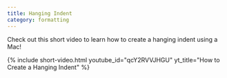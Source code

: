 ```yaml
---
title: Hanging Indent
category: formatting
---
```


Check out this short video to learn how to create a hanging indent using a Mac! 

{% include short-video.html youtube_id="qcY2RVVJHGU" yt_title="How to Create a Hanging Indent" %}